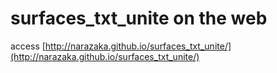 # surfaces_txt_unite on the web

access [http://narazaka.github.io/surfaces_txt_unite/](http://narazaka.github.io/surfaces_txt_unite/)
